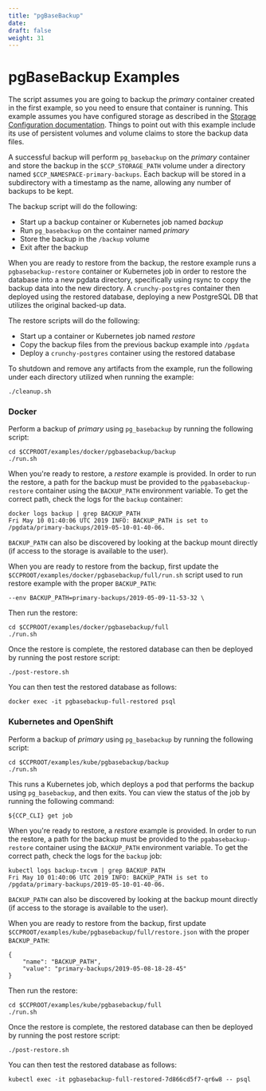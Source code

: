 ```yaml
---
title: "pgBaseBackup"
date:
draft: false
weight: 31
---
```


# pgBaseBackup Examples


The script assumes you are going to backup the *primary*
container created in the first example, so you need to ensure
that container is running. This example assumes you have configured storage as described
in the [Storage Configuration documentation](/installation/storage-configuration/). Things to point out with this example
include its use of persistent volumes and volume claims to store the backup data files.

A successful backup will perform `pg_basebackup` on the *primary* container and store
the backup in the `$CCP_STORAGE_PATH` volume under a directory named `$CCP_NAMESPACE-primary-backups`. Each
backup will be stored in a subdirectory with a timestamp as the name, allowing any number of backups to be kept.

The backup script will do the following:

* Start up a backup container or Kubernetes job named *backup*
* Run `pg_basebackup` on the container named *primary*
* Store the backup in the `/backup` volume
* Exit after the backup

When you are ready to restore from the backup, the restore example runs a `pgbasebackup-restore` container or Kubernetes job
in order to restore the database into a new pgdata directory, specifically using rsync to copy the backup data into
the new directory.  A `crunchy-postgres` container then deployed using the restored database, deploying a new PostgreSQL DB
that utilizes the original backed-up data.

The restore scripts will do the following:

* Start up a container or Kubernetes job named *restore*
* Copy the backup files from the previous backup example into `/pgdata`
* Deploy a `crunchy-postgres` container using the restored database

To shutdown and remove any artifacts from the example, run the following under each directory utilized when running the example:
```
./cleanup.sh
```

### Docker

Perform a backup of *primary* using `pg_basebackup` by running the following script:
```
cd $CCPROOT/examples/docker/pgbasebackup/backup
./run.sh
```

When you're ready to restore, a *restore* example is provided.  In order to run the restore, a path for the backup
must be provided to the `pgabasebackup-restore` container using the `BACKUP_PATH` environment variable.  To get the correct path, check the logs for the `backup` container:

```
docker logs backup | grep BACKUP_PATH
Fri May 10 01:40:06 UTC 2019 INFO: BACKUP_PATH is set to /pgdata/primary-backups/2019-05-10-01-40-06.
```

`BACKUP_PATH` can also be discovered by looking at the backup mount directly (if access
to the storage is available to the user).

When you are ready to restore from the backup, first update the `$CCPROOT/examples/docker/pgbasebackup/full/run.sh`
script used to run restore example with the proper `BACKUP_PATH`:

```
--env BACKUP_PATH=primary-backups/2019-05-09-11-53-32 \
```

Then run the restore:
```
cd $CCPROOT/examples/docker/pgbasebackup/full
./run.sh
```

Once the restore is complete, the restored database can then be deployed by running the post restore script:
```
./post-restore.sh
```

You can then test the restored database as follows:
```
docker exec -it pgbasebackup-full-restored psql
```

### Kubernetes and OpenShift

Perform a backup of *primary* using `pg_basebackup` by running the following script:
```
cd $CCPROOT/examples/kube/pgbasebackup/backup
./run.sh
```

This runs a Kubernetes job, which deploys a pod that performs the backup using `pg_basebackup`,
and then exits.  You can view the status of the job by running the following command:
```
${CCP_CLI} get job
```

When you're ready to restore, a *restore* example is provided.  In order to run the restore, a path for the backup
must be provided to the `pgabasebackup-restore` container using the `BACKUP_PATH` environment variable.  To get the correct path, check the logs for the `backup` job:

```
kubectl logs backup-txcvm | grep BACKUP_PATH
Fri May 10 01:40:06 UTC 2019 INFO: BACKUP_PATH is set to /pgdata/primary-backups/2019-05-10-01-40-06.
```

`BACKUP_PATH` can also be discovered by looking at the backup mount directly (if access
to the storage is available to the user).

When you are ready to restore from the backup, first update `$CCPROOT/examples/kube/pgbasebackup/full/restore.json`
with the proper `BACKUP_PATH`:
```
{
    "name": "BACKUP_PATH",
    "value": "primary-backups/2019-05-08-18-28-45"
}
```

Then run the restore:
```
cd $CCPROOT/examples/kube/pgbasebackup/full
./run.sh
```

Once the restore is complete, the restored database can then be deployed by running the post restore script:
```
./post-restore.sh
```

You can then test the restored database as follows:
```
kubectl exec -it pgbasebackup-full-restored-7d866cd5f7-qr6w8 -- psql
```
